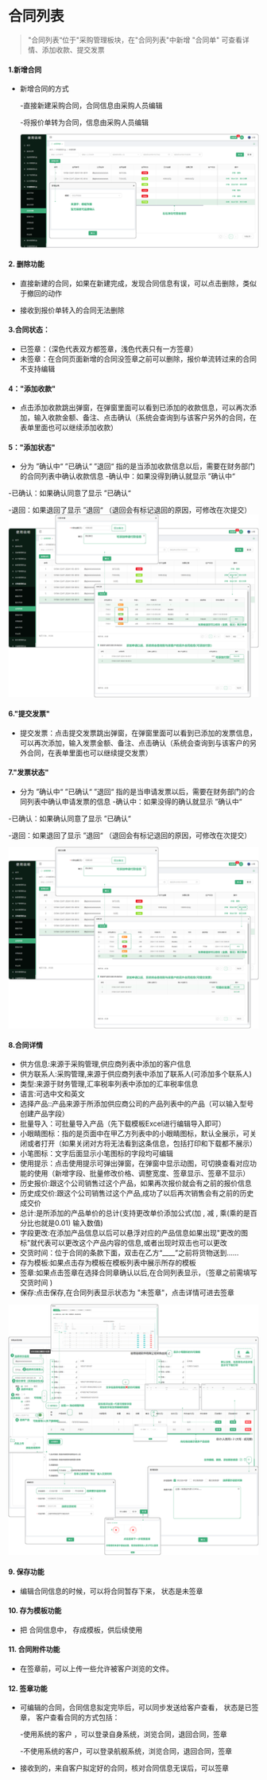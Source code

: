 # 合同列表

> "合同列表“位于"采购管理板块，在"合同列表"中新增 "合同单" 可查看详情、添加收款、提交发票

#### 1.新增合同
* 新增合同的方式 

  -直接新建采购合同，合同信息由采购人员编辑

  -将报价单转为合同，信息由采购人员编辑

  ![如图所示](../file/cg-ht1.png)

#### 2. 删除功能
*  直接新建的合同，如果在新建完成，发现合同信息有误，可以点击删除，类似于撤回的动作


* 接收到报价单转入的合同无法删除

#### 3.合同状态：
* 已签章：（深色代表双方都签章，浅色代表只有一方签章）
* 未签章：在合同页面新增的合同没签章之前可以删除，报价单流转过来的合同不支持编辑

#### 4："添加收款"

* 点击添加收款跳出弹窗，在弹窗里面可以看到已添加的收款信息，可以再次添加，输入收款金额、备注、点击确认（系统会查询到与该客户另外的合同，在表单里面也可以继续添加收款）

#### 5："添加状态"

* 分为  ”确认中“ ”已确认“   ”退回“ 指的是当添加收款信息以后，需要在财务部门的合同列表中确认收款信息
  -确认中：如果没得到确认就显示 ”确认中“

-已确认：如果确认同意了显示 ”已确认“

-退回：如果退回了显示 ”退回“ （退回会有标记退回的原因，可修改在次提交）
![如图所示](../file/cg-ht2.png)


#### 6."提交发票"

* 提交发票：点击提交发票跳出弹窗，在弹窗里面可以看到已添加的发票信息，可以再次添加，输入发票金额、备注、点击确认（系统会查询到与该客户的另外合同，在表单里面也可以继续提交发票）

#### 7."发票状态"

* 分为 ”确认中“  ”已确认“   ”退回“ 指的是当申请发票以后，需要在财务部门的合同列表中确认申请发票的信息
  -确认中：如果没得的确认就显示 ”确认中“

-已确认：如果确认同意了显示 ”已确认“

-退回：如果退回了显示 ”退回“ （退回会有标记退回的原因，可修改在次提交）

![如图所示](../file/cg-ht3.png)



#### 8.合同详情

* 供方信息:来源于采购管理,供应商列表中添加的客户信息
* 供方联系人:采购管理,来源于供应商列表中添加了联系人(可添加多个联系人)
* 类型:来源于财务管理,汇率税率列表中添加的汇率税率信息
* 语言:可选中文和英文
* 选择产品::产品来源于所添加供应商公司的产品列表中的产品（可以输入型号创建产品字段）
* 批量导入：可批量导入产品（先下载模板Excel进行编辑导入即可）
* 小眼睛图标：指的是页面中在甲乙方列表中的小眼睛图标，默认全展示，可关闭或者打开（如果关闭对方将无法看到这条信息，包括打印和下载都不展示）
* 小笔图标：文字后面显示小笔图标的字段均可编辑
* 使用提示：点击使用提示可弹出弹窗，在弹窗中显示动图，可切换查看对应功能的使用（新增字段、批量修改价格、调整宽度、签章显示、签章不显示）
* 历史报价:跟这个公司销售过这个产品，如果再次报价就会有之前的报价信息
* 历史成交价:跟这个公司销售过这个产品,成功了以后再次销售会有之前的历史成交价
* 总计:是所添加的产品单价的总计(支持更改单价添加公式(加 , 减 , 乘(乘的是百分比也就是0.01) 输入数值)
* 字段更改:在添加产品信息以后可以悬浮对应的产品信息如果出现"更改的图标"就代表可以更改这个产品内容的信息,或者出现时双击也可以更改
* 交货时间：位于合同的条款下面，双击在乙方“____”之前将货物送到......
* 存为模板:如果点击存为模板在模板列表中展示所存的模板
* 签章:如果点击签章在选择合同章确认以后,在合同列表显示，（签章之前需填写交货时间 )
* 保存:点击保存,在合同列表显示状态为 "未签章"，点击详情可进去签章

![如图所示](../file/cg-mblb5.png)

#### 9. 保存功能
* 编辑合同信息的时候，可以将合同暂存下来， 状态是未签章


#### 10. 存为模板功能
* 把 合同信息中， 存成模板，供后续使用

#### 11. 合同附件功能
* 在签章前，可以上传一些允许被客户浏览的文件。

#### 12. 签章功能
* 可编辑的合同，合同信息拟定完毕后，可以同步发送给客户查看， 状态是已签章， 客户查看合同的方式包括：

  -使用系统的客户 ，可以登录自身系统，浏览合同，退回合同，签章

  -不使用系统的客户，可以登录航舰系统，浏览合同，退回合同，签章

 

* 接收到的，来自客户拟定好的合同，核对合同信息无误后，可以签章
